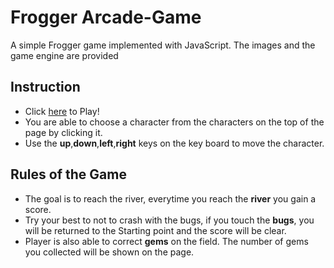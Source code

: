 Frogger Arcade-Game
===============================
A simple Frogger game implemented with JavaScript. The images and the game engine are provided
## Instruction
- Click [here](https://szboynono.github.io/frontend-nanodegree-arcade-game/) to Play!
- You are able to choose a character from the characters on the top of the page by clicking it.
- Use the **up**,**down**,**left**,**right** keys on the key board to move the character.
## Rules of the Game
- The goal is to reach the river, everytime you reach the **river** you gain a score.
- Try your best to not to crash with the bugs, if you touch the **bugs**, you will be returned to the Starting point and the score will be clear.
- Player is also able to correct **gems** on the field. The number of gems you collected will be shown on the page.

